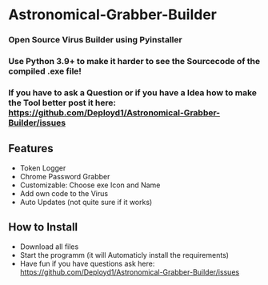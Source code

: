 # Astronomical-Grabber-Builder
### Open Source Virus Builder using Pyinstaller 
### Use Python 3.9+ to make it harder to see the Sourcecode of the compiled .exe file!
### If you have to ask a Question or if you have a Idea how to make the Tool better post it here: https://github.com/Deployd1/Astronomical-Grabber-Builder/issues

Features
-----------------------------------
- Token Logger
- Chrome Password Grabber
- Customizable: Choose exe Icon and Name
- Add own code to the Virus
- Auto Updates (not quite sure if it works)

How to Install
-----------------------------------
- Download all files
- Start the programm (it will Automaticly install the requirements)
- Have fun if you have questions ask here: https://github.com/Deployd1/Astronomical-Grabber-Builder/issues
